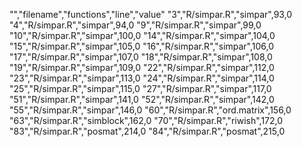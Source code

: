"","filename","functions","line","value"
"3","R/simpar.R","simpar",93,0
"4","R/simpar.R","simpar",94,0
"9","R/simpar.R","simpar",99,0
"10","R/simpar.R","simpar",100,0
"14","R/simpar.R","simpar",104,0
"15","R/simpar.R","simpar",105,0
"16","R/simpar.R","simpar",106,0
"17","R/simpar.R","simpar",107,0
"18","R/simpar.R","simpar",108,0
"19","R/simpar.R","simpar",109,0
"22","R/simpar.R","simpar",112,0
"23","R/simpar.R","simpar",113,0
"24","R/simpar.R","simpar",114,0
"25","R/simpar.R","simpar",115,0
"27","R/simpar.R","simpar",117,0
"51","R/simpar.R","simpar",141,0
"52","R/simpar.R","simpar",142,0
"55","R/simpar.R","simpar",146,0
"60","R/simpar.R","ord.matrix",156,0
"63","R/simpar.R","simblock",162,0
"70","R/simpar.R","riwish",172,0
"83","R/simpar.R","posmat",214,0
"84","R/simpar.R","posmat",215,0
